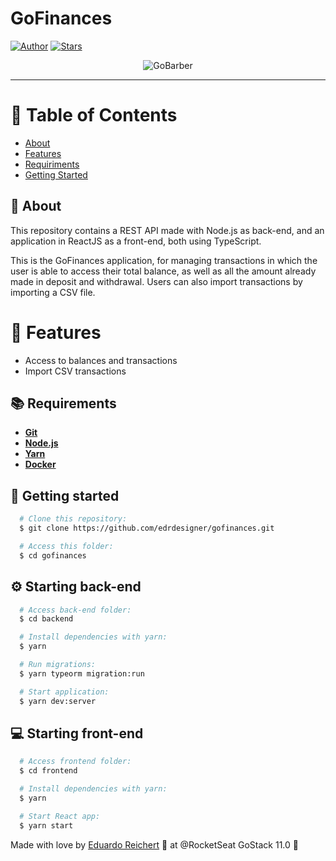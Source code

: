 # GoFinances

[![Author](https://img.shields.io/badge/author-edrdesigner-7159c1?style=flat-square)](https://github.com/edrdesigner)
[![Stars](https://img.shields.io/github/stars/edrdesigner/gofinances?color=7159c1&style=flat-square)](https://github.com/edrdesigner/gofinances/stargazers)


<p align="center">
    <img alt="GoBarber" src=".github/demo.gif?raw=true" />
</p>

---

# :pushpin: Table of Contents

* [About](#page_with_curl-About)
* [Features](#rocket-features)
* [Requiriments](#books-requirements)
* [Getting Started](#runner-getting-started)


## :page_with_curl: About
This repository contains a REST API made with Node.js as back-end, and an application in ReactJS as a front-end, both using TypeScript.

This is the GoFinances application, for managing transactions in which the user is able to access their total balance, as well as all the amount already made in deposit and withdrawal. Users can also import transactions by importing a CSV file.

# :rocket: Features
* Access to balances and transactions
* Import CSV transactions

## :books: Requirements
- [**Git**](https://git-scm.com/)
- [**Node.js**](https://nodejs.org/en/)
- [**Yarn**](https://yarnpkg.com/)
- [**Docker**](https://www.docker.com/)

## :runner: Getting started
``` bash
  # Clone this repository:
  $ git clone https://github.com/edrdesigner/gofinances.git

  # Access this folder:
  $ cd gofinances
```

## :gear: Starting back-end
```bash
  # Access back-end folder:
  $ cd backend

  # Install dependencies with yarn:
  $ yarn

  # Run migrations:
  $ yarn typeorm migration:run

  # Start application:
  $ yarn dev:server
```

## :computer: Starting front-end
```bash
  # Access frontend folder:
  $ cd frontend

  # Install dependencies with yarn:
  $ yarn

  # Start React app:
  $ yarn start
```

Made with love by [Eduardo Reichert](https://github.com/edrdesigner) 💜 at @RocketSeat GoStack 11.0 🚀